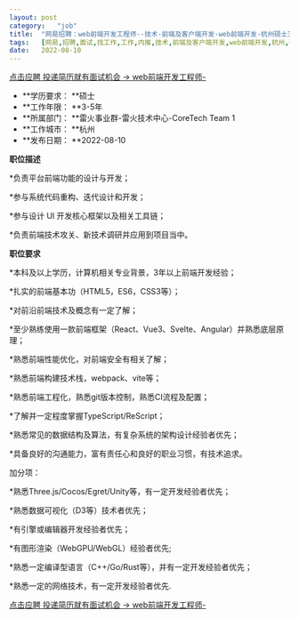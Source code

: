 ```yaml
---
layout:	post
category:	"job"
title:	"网易招聘：web前端开发工程师--技术-前端及客户端开发-web前端开发-杭州硕士3-5年"
tags:	[网易,招聘,面试,找工作,工作,内推,技术,前端及客户端开发,web前端开发,杭州,硕士,3-5年]
date:	2022-08-10
---
```


[点击应聘 投递简历就有面试机会 ->  web前端开发工程师-](http://mobile.bole.netease.com/bole/boleDetail?id=29363&employeeId=346f03c3cda5f04c&key=all)



- **学历要求： **硕士
- **工作年限： **3-5年
- **所属部门： **雷火事业群-雷火技术中心-CoreTech Team 1
- **工作城市： **杭州
- **发布日期： **2022-08-10



**职位描述**

*负责平台前端功能的设计与开发；

*参与系统代码重构、迭代设计和开发；

*参与设计 UI 开发核心框架以及相关工具链；

*负责前端技术攻关、新技术调研并应用到项目当中。



**职位要求**

*本科及以上学历，计算机相关专业背景，3年以上前端开发经验；

*扎实的前端基本功（HTML5，ES6，CSS3等）；

*对前沿前端技术及概念有一定了解；

*至少熟练使用一款前端框架（React、Vue3、Svelte、Angular）并熟悉底层原理；

*熟悉前端性能优化，对前端安全有相关了解；

*熟悉前端构建技术栈，webpack、vite等；

*熟悉前端工程化，熟悉git版本控制，熟悉CI流程及配置；

*了解并一定程度掌握TypeScript/ReScript；

*熟悉常见的数据结构及算法，有复杂系统的架构设计经验者优先；

*具备良好的沟通能力，富有责任心和良好的职业习惯，有技术追求。



加分项：



*熟悉Three.js/Cocos/Egret/Unity等，有一定开发经验者优先；

*熟悉数据可视化（D3等）技术者优先；

*有引擎或编辑器开发经验者优先；

*有图形渲染（WebGPU/WebGL）经验者优先;

*熟悉一定编译型语言（C++/Go/Rust等），并有一定开发经验者优先；

*熟悉一定的网络技术，有一定开发经验者优先.



[点击应聘 投递简历就有面试机会 ->  web前端开发工程师-](http://mobile.bole.netease.com/bole/boleDetail?id=29363&employeeId=346f03c3cda5f04c&key=all)